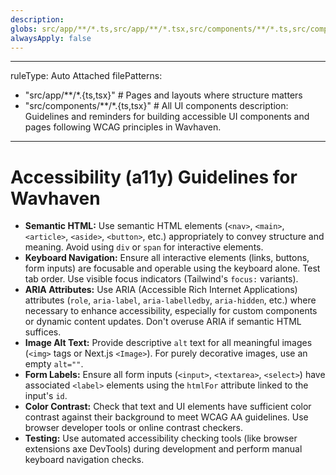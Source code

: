 ```yaml
---
description: 
globs: src/app/**/*.ts,src/app/**/*.tsx,src/components/**/*.ts,src/components/**/*.tsx
alwaysApply: false
---
```

---
ruleType: Auto Attached
filePatterns:
  - "src/app/**/*.{ts,tsx}"       # Pages and layouts where structure matters
  - "src/components/**/*.{ts,tsx}" # All UI components
description: Guidelines and reminders for building accessible UI components and pages following WCAG principles in Wavhaven.
---
# Accessibility (a11y) Guidelines for Wavhaven

- **Semantic HTML:** Use semantic HTML elements (`<nav>`, `<main>`, `<article>`, `<aside>`, `<button>`, etc.) appropriately to convey structure and meaning. Avoid using `div` or `span` for interactive elements.
- **Keyboard Navigation:** Ensure all interactive elements (links, buttons, form inputs) are focusable and operable using the keyboard alone. Test tab order. Use visible focus indicators (Tailwind's `focus:` variants).
- **ARIA Attributes:** Use ARIA (Accessible Rich Internet Applications) attributes (`role`, `aria-label`, `aria-labelledby`, `aria-hidden`, etc.) where necessary to enhance accessibility, especially for custom components or dynamic content updates. Don't overuse ARIA if semantic HTML suffices.
- **Image Alt Text:** Provide descriptive `alt` text for all meaningful images (`<img>` tags or Next.js `<Image>`). For purely decorative images, use an empty `alt=""`.
- **Form Labels:** Ensure all form inputs (`<input>`, `<textarea>`, `<select>`) have associated `<label>` elements using the `htmlFor` attribute linked to the input's `id`.
- **Color Contrast:** Check that text and UI elements have sufficient color contrast against their background to meet WCAG AA guidelines. Use browser developer tools or online contrast checkers.
- **Testing:** Use automated accessibility checking tools (like browser extensions axe DevTools) during development and perform manual keyboard navigation checks.
